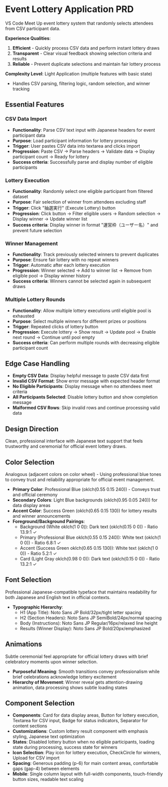 # Event Lottery Application PRD

VS Code Meet Up event lottery system that randomly selects attendees from CSV participant data.

**Experience Qualities**:
1. **Efficient** - Quickly process CSV data and perform instant lottery draws
2. **Transparent** - Clear visual feedback showing selection criteria and results
3. **Reliable** - Prevent duplicate selections and maintain fair lottery process

**Complexity Level**: Light Application (multiple features with basic state)
- Handles CSV parsing, filtering logic, random selection, and winner tracking

## Essential Features

### CSV Data Import
- **Functionality**: Parse CSV text input with Japanese headers for event participant data
- **Purpose**: Load participant information for lottery processing
- **Trigger**: User pastes CSV data into textarea and clicks import
- **Progression**: Paste CSV → Parse headers → Validate data → Display participant count → Ready for lottery
- **Success criteria**: Successfully parse and display number of eligible participants

### Lottery Execution
- **Functionality**: Randomly select one eligible participant from filtered dataset
- **Purpose**: Fair selection of winner from attendees excluding staff
- **Trigger**: Click "抽選実行" (Execute Lottery) button
- **Progression**: Click button → Filter eligible users → Random selection → Display winner → Update winner list
- **Success criteria**: Display winner in format "運営枠（ユーザー名）" and prevent future selection

### Winner Management
- **Functionality**: Track previously selected winners to prevent duplicates
- **Purpose**: Ensure fair lottery with no repeat winners
- **Trigger**: Automatic after each lottery execution
- **Progression**: Winner selected → Add to winner list → Remove from eligible pool → Display winner history
- **Success criteria**: Winners cannot be selected again in subsequent draws

### Multiple Lottery Rounds
- **Functionality**: Allow multiple lottery executions until eligible pool is exhausted
- **Purpose**: Select multiple winners for different prizes or positions
- **Trigger**: Repeated clicks of lottery button
- **Progression**: Execute lottery → Show result → Update pool → Enable next round → Continue until pool empty
- **Success criteria**: Can perform multiple rounds with decreasing eligible participant count

## Edge Case Handling

- **Empty CSV Data**: Display helpful message to paste CSV data first
- **Invalid CSV Format**: Show error message with expected header format
- **No Eligible Participants**: Display message when no attendees meet criteria
- **All Participants Selected**: Disable lottery button and show completion message
- **Malformed CSV Rows**: Skip invalid rows and continue processing valid data

## Design Direction

Clean, professional interface with Japanese text support that feels trustworthy and ceremonial for official event lottery draws.

## Color Selection

Analogous (adjacent colors on color wheel) - Using professional blue tones to convey trust and reliability appropriate for official event management.

- **Primary Color**: Professional Blue (oklch(0.55 0.15 240)) - Conveys trust and official ceremony
- **Secondary Colors**: Light Blue backgrounds (oklch(0.95 0.05 240)) for data display areas
- **Accent Color**: Success Green (oklch(0.65 0.15 130)) for lottery results and winner announcements
- **Foreground/Background Pairings**: 
  - Background (White oklch(1 0 0)): Dark text (oklch(0.15 0 0)) - Ratio 13.9:1 ✓
  - Primary (Professional Blue oklch(0.55 0.15 240)): White text (oklch(1 0 0)) - Ratio 6.8:1 ✓
  - Accent (Success Green oklch(0.65 0.15 130)): White text (oklch(1 0 0)) - Ratio 5.2:1 ✓
  - Card (Light Gray oklch(0.98 0 0)): Dark text (oklch(0.15 0 0)) - Ratio 13.2:1 ✓

## Font Selection

Professional Japanese-compatible typeface that maintains readability for both Japanese and English text in official contexts.

- **Typographic Hierarchy**: 
  - H1 (App Title): Noto Sans JP Bold/32px/tight letter spacing
  - H2 (Section Headers): Noto Sans JP SemiBold/24px/normal spacing  
  - Body (Instructions): Noto Sans JP Regular/16px/relaxed line height
  - Results (Winner Display): Noto Sans JP Bold/20px/emphasized

## Animations

Subtle ceremonial feel appropriate for official lottery draws with brief celebratory moments upon winner selection.

- **Purposeful Meaning**: Smooth transitions convey professionalism while brief celebrations acknowledge lottery excitement
- **Hierarchy of Movement**: Winner reveal gets attention-drawing animation, data processing shows subtle loading states

## Component Selection

- **Components**: Card for data display areas, Button for lottery execution, Textarea for CSV input, Badge for status indicators, Separator for content sections
- **Customizations**: Custom lottery result component with emphasis styling, Japanese text optimization
- **States**: Disabled lottery button when no eligible participants, loading state during processing, success state for winners
- **Icon Selection**: Play icon for lottery execution, CheckCircle for winners, Upload for CSV import
- **Spacing**: Generous padding (p-6) for main content areas, comfortable gaps (gap-4) between elements
- **Mobile**: Single column layout with full-width components, touch-friendly button sizes, readable text scaling